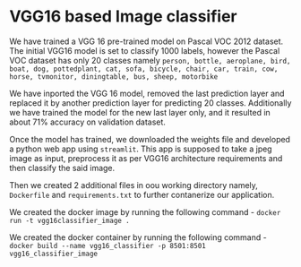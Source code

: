 
# VGG16 based Image classifier

We have trained a VGG 16 pre-trained model on Pascal VOC 2012 dataset. The initial VGG16 model is set to classify 1000 labels, however the Pascal VOC dataset has only 20 classes namely
`person, bottle, aeroplane, bird, boat, dog, pottedplant, cat, sofa, bicycle, chair, car, train, cow, horse, tvmonitor, diningtable, bus, sheep, motorbike`

We have inported the VGG 16 model, removed the last prediction layer and replaced it by another prediction layer for predicting 20 classes. Additionally we have trained the model for the new last layer only, and it resulted in about 71% accuracy on validation dataset.

Once the model has trained, we downloaded the weights file and developed a python web app using `streamlit`. This app is supposed to take a jpeg image as input, preprocess it as per VGG16 architecture requirements and then classify the said image.

Then we created 2 additional files in oou working directory namely, `Dockerfile` and `requirements.txt` to further contanerize our application.

We created the docker image by running the following command - `docker run -t vgg16classifier_image .`

We created the docker container by running the following command - `docker build --name vgg16_classifier -p 8501:8501 vgg16_classifier_image`
